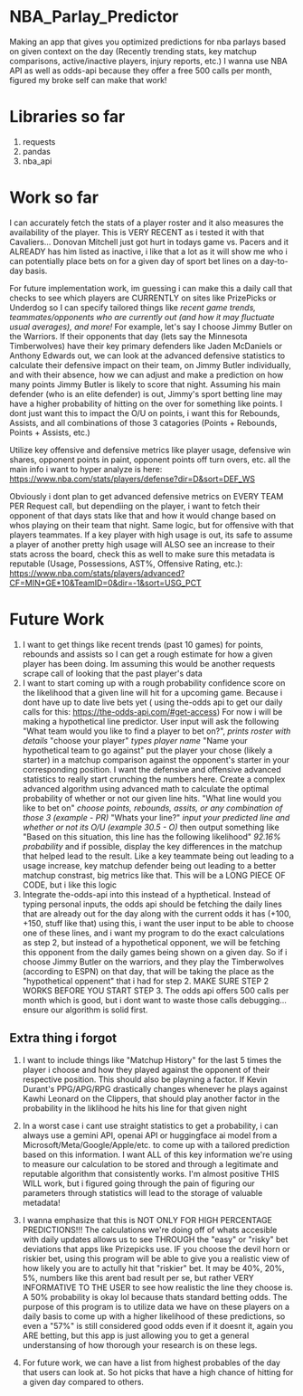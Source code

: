 # NBA_Parlay_Predictor
Making an app that gives you optimized predictions for nba parlays based on given context on the day (Recently trending stats, key matchup comparisons, active/inactive players, injury reports, etc.) I wanna use NBA API as well as odds-api because they offer a free 500 calls per month, figured my broke self can make that work!


# Libraries so far
1. requests
2. pandas
3. nba_api


# Work so far
I can accurately fetch the stats of a player roster and it also measures the availability of the player. This is VERY RECENT as i tested it with that Cavaliers... Donovan Mitchell just got hurt in todays game vs. Pacers and it ALREADY has him listed as inactive, i like that a lot as it will show me who i can potentially place bets on for a given day of sport bet lines on a day-to-day basis. 

For future implementation work, im guessing i can make this a daily call that checks to see which players are CURRENTLY on sites like PrizePicks or Underdog so I can specify tailored things like *recent game trends, teammates/opponents who are currently out (and how it may fluctuate usual averages), and more!* For example, let's say I choose Jimmy Butler on the Warriors. If their opponents that day (lets say the Minnesota Timberwolves) have their key primary defenders like Jaden McDaniels or Anthony Edwards out, we can look at the advanced defensive statistics to calculate their defensive impact on their team, on Jimmy Butler individually, and with their absence, how we can adjust and make a prediction on how many points Jimmy Butler is likely to score that night. Assuming his main defender (who is an elite defender) is out, Jimmy's sport betting line may have a higher probability of hitting on the over for something like points. I dont just want this to impact the O/U on points, i want this for Rebounds, Assists, and all combinations of those 3 catagories (Points + Rebounds, Points + Assists, etc.) 

Utilize key offensive and defensive metrics like player usage, defensive win shares, opponent points in paint, opponent points off turn overs, etc. all the main info i want to hyper analyze is here: https://www.nba.com/stats/players/defense?dir=D&sort=DEF_WS

Obviously i dont plan to get advanced defensive metrics on EVERY TEAM PER Request call, but dependiing on the player, i want to fetch their opponent of that days stats like that and how it would change based on whos playing on their team that night. Same logic, but for offensive with that players teammates. If a key player with high usage is out, its safe to assume a player of another pretty high usage will ALSO see an increase to their stats across the board, check this as well to make sure this metadata is reputable (Usage, Possessions, AST%, Offensive Rating, etc.): https://www.nba.com/stats/players/advanced?CF=MIN*GE*10&TeamID=0&dir=-1&sort=USG_PCT


# Future Work
1. I want to get things like recent trends (past 10 games) for points, rebounds and assists so I can get a rough estimate for how a given player has been doing. Im assuming this would be another requests scrape call of looking that the past player's data
2. I want to start coming up with a rough probability confidence score on the likelihood that a given line will hit for a upcoming game. Because i dont have up to date live bets yet ( using the-odds api to get our daily calls for this: https://the-odds-api.com/#get-access) For now i will be making a hypothetical line predictor. User input will ask the following "What team would you like to find a player to bet on?", *prints roster with details* "choose your player" *types player name* "Name your hypothetical team to go against" put the player your chose (likely a starter) in a matchup comparison against the opponent's starter in your corresponding position. I want the defensive and offensive advanced statistics to really start crunching the numbers here. Create a complex advanced algorithm using advanced math to calculate the optimal probability of whether or not our given line hits. "What line would you like to bet on" *choose points, rebounds, assits, or any combination of those 3 (example - PR)* "Whats your line?" *input your predicted line and whether or not its O/U (example 30.5 - O)* then output something like "Based on this situation, this line has the following likelihood" *92.16% probability* and if possible, display the key differences in the matchup that helped lead to the result. Like a key teammate being out leading to a usage increase, key matchup defender being out leading to a better matchup constrast, big metrics like that. This will be a LONG PIECE OF CODE, but i like this logic
3. Integrate the-odds-api into this instead of a hypthetical. Instead of typing personal inputs, the odds api should be fetching the daily lines that are already out for the day along with the current odds it has (+100, +150, stuff like that) using this, i want the user input to be able to choose one of these lines, and i want my program to do the exact calculations as step 2, but instead of a hypothetical opponent, we will be fetching this opponent from the daily games being shown on a given day. So if i choose Jimmy Butler on the warriors, and they play the Timberwolves (according to ESPN) on that day, that will be taking the place as the "hypothetical oppenent" that i had for step 2. MAKE SURE STEP 2 WORKS BEFORE YOU START STEP 3. The odds api offers 500 calls per month which is good, but i dont want to waste those calls debugging... ensure our algorithm is solid first.

## Extra thing i forgot
1. I want to include things like "Matchup History" for the last 5 times the player i choose and how they played against the opponent of their respective position. This should also be playning a factor. If Kevin Durant's PPG/APG/RPG drastically changes whenever he plays against Kawhi Leonard on the Clippers, that should play another factor in the probability in the liklihood he hits his line for that given night

2. In a worst case i cant use straight statistics to get a probability, i can always use a gemini API, openai API or huggingface ai model from a Microsoft/Meta/Google/Apple/etc. to come up with a tailored prediction based on this information. I want ALL of this key information we're using to measure our calculation to be stored and through a legitimate and reputable algorithm that consistently works. I'm almost positive THIS WILL work, but i figured going through the pain of figuring our parameters through statistics will lead to the storage of valuable metadata!

3. I wanna emphasize that this is NOT ONLY FOR HIGH PERCENTAGE PREDICTIONS!!! The calculations we're doing off of whats accesible with daily updates allows us to see THROUGH the "easy" or "risky" bet deviations that apps like Prizepicks use. IF you choose the devil horn or riskier bet, using this program will be able to give you a realistic view of how likely you are to actully hit that "riskier" bet. It may be 40%, 20%, 5%, numbers like this arent bad result per se, but rather VERY INFORMATIVE TO THE USER to see how realistic the line they choose is. A 50% probability is okay lol because thats standard betting odds. The purpose of this program is to utilize data we have on these players on a daily basis to come up with a higher likelihood of these predictions, so even a "57%" is still considered good odds even if it doesnt it, again you ARE betting, but this app is just allowing you to get a general understansing of how thorough your research is on these legs.

4. For future work, we can have a list from highest probables of the day that users can look at. So hot picks that have a high chance of hitting for a given day compared to others.